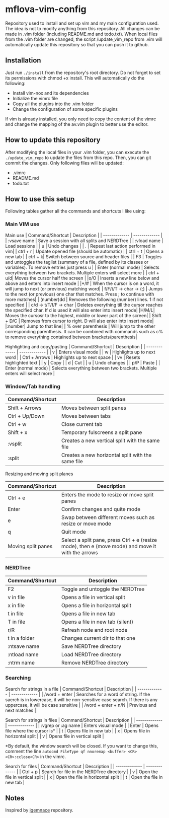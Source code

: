 # mflova-vim-config

Repository used to install and set up vim and my main configuration used. The idea is not to modify anything from this repository. All changes can be made in .vim folder (including README.md and todo.txt). When local files from the .vim folder are changed, the script /update_vim_repo from .vim will automatically update this repository so that you can push it to github.

## Installation

Just run `./install` from the repository's root directory. Do not forget to set its permissions with chmod +x install. This will
automatically do the following:
- Install vim-nox and its dependencies
- Initialize the vimrc file
- Copy all the plugins into the .vim folder
- Change the configuration of some specific plugins

If vim is already installed, you only need to copy the content of the vimrc and change the mapping of the av.vim plugin to better use the editor.

## How to update this repository
After modifying the local files in your .vim folder, you can execute the `./update_vim_repo` to update the files from this repo. Then, you can git commit the changes. Only following files will be updated:
- .vimrc
- README.md
- todo.txt 

## How to use this setup
Following tables gather all the commands and shortcuts I like using:

### Main VIM use
Main use
| Command/Shortcut  | Description |
| ------------- | ------------- |
|  :vsave name | Save a session with all splits and NERDTree  |
|  :vload name | Load sessions  |
|  u | Undo changes  |
| . | Repeat last action performed in vim|
|  ctrl + r |  Update opened file (should be automatic) |
|  ctrl + t | Opens a new tab  |
|   ctrl + k| Switch between source and header files  |
|  F3 | Toggles and untoggles the taglist (summary of a file, defined by its classes or variables). To remove entries just press u  |
|   Enter (normal mode) | Selects everything between two brackets. Multiple enters will select more  |
|   ctrl + u/d| Moves the cursor half the screen  |
|o/O | Inserts a new line below and above and enters into insert mode |
|*/# | When the cursor is on a word, it will jump to next (or previous) matching word|
| f/F/t/T -> char -> (;) | Jumps to the next (or previous) one char that matches. Press ; to continue with more matches|
| (number)dd | Removes the following (number) lines. 1 if not specified |
| c/d -> t/T/f/F -> char | Deletes everything till the cursor reaches the specified char. If d is used it will also enter into insert mode|
|H/M/L| Moves the cursosr to the highest, middle or lower part of the screen|
| Shift + D/C | Removes from cursor to right. D will also enter into insert mode|
|:number| Jump to that line|
| % over parenthesis | Will jump to the other corresponding parenthesis. It can be combined with commands such as c% to remove everything contained between brackets/parenthesis|





Highlighting and copy/pasting
| Command/Shortcut  | Description |
| ------------- | ------------- |
| v  | Enters visual mode  |
| w  | Highlights up to next word  |
| Ctrl + Arrows | Highlights up to next space  |
| vv  | Resets highlighted text  |
| y  | Copy  |
| d  | Cut  |
|  u | Undo changes  |
| p/P  | Paste  |
| Enter (normal mode)  | Selects everything between two brackets. Multiple enters will select more  |


### Window/Tab handling

| Command/Shortcut  | Description |
| ------------- | ------------- |
| Shift + Arrows  | Moves between split panes  |
| Ctrl + Up/Down  | Moves between tabs  |
| Ctrl + w  | Close current tab  |
| Shift + x  | Temporary fulscreens a split pane  |
| :vsplit  | Creates a new vertical split with the same file  |
| :split  | Creates a new horizontal split with the same file  |

Resizing and moving split planes

| Command/Shortcut  | Description |
| ------------- | ------------- |
| Ctrl + e  | Enters the mode to resize or move split panes  |
| Enter  | Confirm changes and quite mode  |
| e  | Swap between different moves such as resize or move mode  |
| q  | Quit mode  |
| Moving split panes  | Select a split pane, press Ctrl + e (resize mode), then e (move mode) and move it with the arrows  |


### NERDTree

| Command/Shortcut  | Description |
| ------------- | ------------- |
| F2  | Toggle and untoggle the NERDTree  |
| v in file  | Opens a file in vertical split  |
| x in file  | Opens a file in horizontal split  |
| t in file  | Opens a file in new tab  |
| T in file  | Opens a file in new tab (silent)  |
| r/R  | Refresh node and root node  |
| t in a folder  | Changes current dir to that one  |
| :ntsave name | Save NERDTree directory  |
| :ntload name  | Load NERDTree directory  |
| :ntrm name  | Remove NERDTree directory  |


### Searching

Search for strings in a file
| Command/Shortcut  | Description |
| ------------- | ------------- |
| /word + enter  | Searches for a word of string. If the saerch is in lowercase, it will be non-sensitive case search. If there is any uppercase, it will be case sensitive  |
| /word + enter + n/N  | Previous and next matches  |

Search for strings in files
| Command/Shortcut  | Description |
| ------------- | ------------- |
| :vgrep or :ag name  | Enters visual mode  |
| Enter  | Opens file where the cursor is*  |
| t  | Opens file in new tab  |
| x  | Opens file in horizontal split  |
| v  | Opens file in vertical split  |

*By default, the window search will be closed. If you want to change this, comment the line `autocmd FileType qf nnoremap <buffer> <CR> <CR>:cclose<CR>` in the vimrc.

Search for files
| Command/Shortcut  | Description |
| ------------- | ------------- |
| Ctrl + p | Search for file in the NERDTree directory   |
| v | Open the file in vertical split   |
| x |  Open the file in horizontal split  |
| t |  Open the file in new tab  |




## Notes           

Inspired by [igemnace][1] repository.

[1]: https://github.com/igemnace/vim-config
